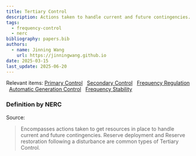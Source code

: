 ```yaml
---
title: Tertiary Control
description: Actions taken to handle current and future contingencies.
tags:
  - frequency-control
  - nerc
bibliography: papers.bib
authors:
  - name: Jinning Wang
    url: https://jinningwang.github.io
date: 2025-03-15
last_update: 2025-06-20
---
```


Relevant items: [Primary Control](/wiki/primary-control) &nbsp; [Secondary Control](/wiki/secondary-control) &nbsp; [Frequency Regulation](/wiki/frequency-regulation) &nbsp; [Automatic Generation Control](/wiki/automatic-generation-control) &nbsp; [Frequency Stability](/wiki/frequency-stability)

### Definition by NERC

Source: <d-cite key="nerc2021balancing"></d-cite>

> Encompasses actions taken to get resources in place to handle current and future contingencies. Reserve deployment and Reserve restoration following a disturbance are common types of Tertiary Control.
